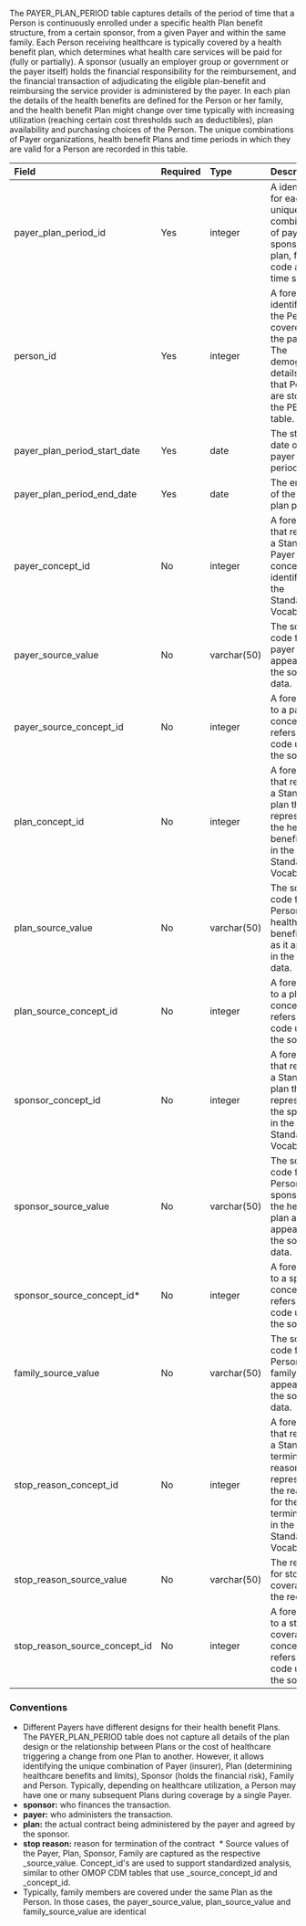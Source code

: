The PAYER_PLAN_PERIOD table captures details of the period of time that a Person is continuously enrolled under a specific health Plan benefit structure, from a certain sponsor, from a given Payer and within the same family. Each Person receiving healthcare is typically covered by a health benefit plan, which determines what health care services will be paid for (fully or partially). A sponsor (usually an employer group or government or the payer itself) holds the financial responsibility for the reimbursement, and the financial transaction of adjudicating the eligible plan-benefit and reimbursing the service provider is administered by the payer. In each plan the details of the health benefits are defined for the Person or her family, and the health benefit Plan might change over time typically with increasing utilization (reaching certain cost thresholds such as deductibles), plan availability and purchasing choices of the Person. The unique combinations of Payer organizations, health benefit Plans and time periods in which they are valid for a Person are recorded in this table.

Field|Required|Type|Description
:------------------------------|:--------|:------------|:----------------------------------------------
|payer_plan_period_id|Yes|integer|A identifier for each unique combination of payer, sponsor, plan, family code and time span.|
|person_id|Yes|integer|A foreign key identifier to the Person covered by the payer. The demographic details of that Person are stored in the PERSON table.|
|payer_plan_period_start_date|Yes|date|The start date of the payer plan period.|
|payer_plan_period_end_date|Yes|date|The end date of the payer plan period.|
|payer_concept_id |No|integer|A foreign key that refers to a Standard Payer concept identifiers in the Standardized Vocabularies|
|payer_source_value|No|varchar(50)|The source code for the payer as it appears in the source data.|
|payer_source_concept_id |No|integer|A foreign key to a payer concept that refers to the code used in the source.|
|plan_concept_id|No|integer|A foreign key that refers to a Standard plan that represents the health benefit plan in the Standardized Vocabularies|
|plan_source_value|No|varchar(50)|The source code for the Person's health benefit plan as it appears in the source data.|
| plan_source_concept_id |No|integer|A foreign key to a plan concept that refers to the code used in the source.|
| sponsor_concept_id |No|integer|A foreign key that refers to a Standard plan that represents the sponsor in the Standardized Vocabularies|
|sponsor_source_value|No|varchar(50)|The source code for the Person's sponsor of the health plan as it appears in the source data.|
| sponsor_source_concept_id*|No|integer|A foreign key to a sponsor concept that refers to the code used in the source.|
|family_source_value|No|varchar(50)|The source code for the Person's family as it appears in the source data.|
| stop_reason_concept_id |No|integer|A foreign key that refers to a Standard termination reason that represents the reason for the termination in the Standardized Vocabularies.|
| stop_reason_source_value |No|varchar(50)|The reason for stop-coverage of the record.|
| stop_reason_source_concept_id |No|integer|A foreign key to a stop-coverage concept that refers to the code used in the source.|

### Conventions 
  * Different Payers have different designs for their health benefit Plans. The PAYER_PLAN_PERIOD table does not capture all details of the plan design or the relationship between Plans or the cost of healthcare triggering a change from one Plan to another. However, it allows identifying the unique combination of Payer (insurer), Plan (determining healthcare benefits and limits), Sponsor (holds the financial risk), Family and Person. Typically, depending on healthcare utilization, a Person may have one or many subsequent Plans during coverage by a single Payer.
  * **sponsor:** who finances the transaction. 
  * **payer:** who administers the transaction. 
  * **plan:** the actual contract being administered by the payer and agreed by the sponsor. 
  * **stop reason:** reason for termination of the contract
  * Source values of the Payer, Plan, Sponsor, Family are captured as the respective _source_value. Concept_id's are used to support standardized analysis, similar to other OMOP CDM tables that use _source_concept_id and _concept_id.
  * Typically, family members are covered under the same Plan as the Person. In those cases, the payer_source_value, plan_source_value and family_source_value are identical
